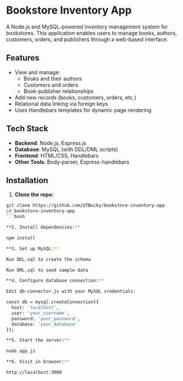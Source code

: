 # Bookstore Inventory App

A Node.js and MySQL-powered inventory management system for bookstores. This application enables users to manage books, authors, customers, orders, and publishers through a web-based interface.

## Features

- View and manage:
  - Books and their authors
  - Customers and orders
  - Book-publisher relationships
- Add new records (books, customers, orders, etc.)
- Relational data linking via foreign keys
- Uses Handlebars templates for dynamic page rendering

## Tech Stack

- **Backend**: Node.js, Express.js
- **Database**: MySQL (with DDL/DML scripts)
- **Frontend**: HTML/CSS, Handlebars
- **Other Tools**: Body-parser, Express-handlebars


## Installation

1. **Clone the repo:**

```bash
git clone https://github.com/UTBucky/bookstore-inventory-app
cd bookstore-inventory-app
```bash

**2. Install dependencies:**

npm install

**3. Set up MySQL:**

Run DDL.sql to create the schema

Run DML.sql to seed sample data

**4. Configure database connection:**

Edit db-connector.js with your MySQL credentials:

const db = mysql.createConnection({
  host: 'localhost',
  user: 'your_username',
  password: 'your_password',
  database: 'your_database'
});

**5. Start the server:**

node app.js

**6. Visit in browser:**

http://localhost:3000


